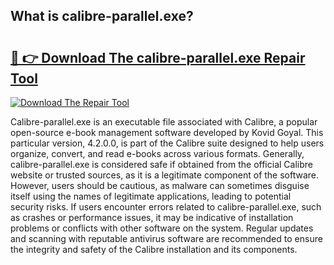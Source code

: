 ## What is calibre-parallel.exe? 

# <h2><a href="https://exedetect.com/download.php?calibre-parallel.exe">🔗 👉 Download The calibre-parallel.exe Repair Tool</a></h2>

[![Download The Repair Tool](https://exedetect.com/download-button.jpg)](https://exedetect.com/download.php?calibre-parallel.exe)

Calibre-parallel.exe is an executable file associated with Calibre, a popular open-source e-book management software developed by Kovid Goyal. This particular version, 4.2.0.0, is part of the Calibre suite designed to help users organize, convert, and read e-books across various formats. Generally, calibre-parallel.exe is considered safe if obtained from the official Calibre website or trusted sources, as it is a legitimate component of the software. However, users should be cautious, as malware can sometimes disguise itself using the names of legitimate applications, leading to potential security risks. If users encounter errors related to calibre-parallel.exe, such as crashes or performance issues, it may be indicative of installation problems or conflicts with other software on the system. Regular updates and scanning with reputable antivirus software are recommended to ensure the integrity and safety of the Calibre installation and its components.